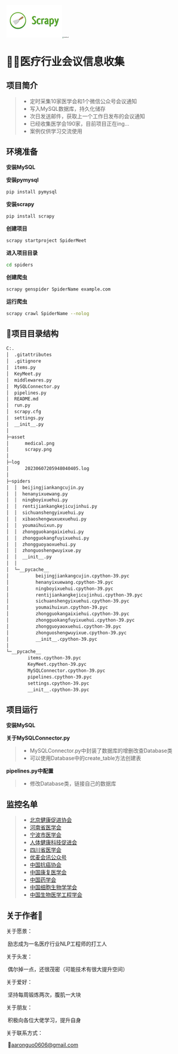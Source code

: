 <img src=".\asset\scrapy.png" style="zoom: 25%;" /><img src="C:\Users\Administrator\Documents\GitHub\SpiderMeet\asset\medical.png" alt="medical" style="zoom: 25%;" />

# 👷🏼医疗行业会议信息收集



## 项目简介

> - 定时采集10家医学会和1个微信公众号会议通知
> - 写入MySQL数据库，持久化储存
> - 次日发送邮件，获取上一个工作日发布的会议通知
> - 已经收集医学会190家，目前项目正在ing...
> - 案例仅供学习交流使用

## 环境准备

**安装MySQL**

**安装pymysql**

```bash
pip install pymysql
```

**安装scrapy**

```bash
pip install scrapy
```

**创建项目**

```bash
scrapy startproject SpiderMeet
```

**进入项目目录**

```bash
cd spiders
```

**创建爬虫**

```bash
scrapy genspider SpiderName example.com
```

**运行爬虫**

```bash
scrapy crawl SpiderName --nolog
```



## 📖项目目录结构

```bash
C:.
│  .gitattributes
│  .gitignore
│  items.py
│  KeyMeet.py
│  middlewares.py
│  MySQLConnector.py
│  pipelines.py
│  README.md
│  run.py
│  scrapy.cfg
│  settings.py
│  __init__.py
│
├─asset
│      medical.png
│      scrapy.png
│
├─log
│      20230607205948040405.log
│
├─spiders
│  │  beijingjiankangcujin.py
│  │  henanyixuewang.py
│  │  ningboyixuehui.py
│  │  rentijiankangkejicujinhui.py
│  │  sichuanshengyixuehui.py
│  │  xibaoshengwuxuexuehui.py
│  │  youmaihuixun.py
│  │  zhongguokangaixiehui.py
│  │  zhongguokangfuyixuehui.py
│  │  zhongguoyaoxuehui.py
│  │  zhonguoshengwuyixue.py
│  │  __init__.py
│  │
│  └─__pycache__
│          beijingjiankangcujin.cpython-39.pyc
│          henanyixuewang.cpython-39.pyc
│          ningboyixuehui.cpython-39.pyc
│          rentijiankangkejicujinhui.cpython-39.pyc
│          sichuanshengyixuehui.cpython-39.pyc
│          youmaihuixun.cpython-39.pyc
│          zhongguokangaixiehui.cpython-39.pyc
│          zhongguokangfuyixuehui.cpython-39.pyc
│          zhongguoyaoxuehui.cpython-39.pyc
│          zhonguoshengwuyixue.cpython-39.pyc
│          __init__.cpython-39.pyc
│
└─__pycache__
        items.cpython-39.pyc
        KeyMeet.cpython-39.pyc
        MySQLConnector.cpython-39.pyc
        pipelines.cpython-39.pyc
        settings.cpython-39.pyc
        __init__.cpython-39.pyc
```



## 项目运行

**安装MySQL**

**关于MySQLConnector.py**

> - MySQLConnector.py中封装了数据库的增删改查Database类
> - 可以使用Database中的create_table方法创建表

**pipelines.py中配置**

> - 修改Database类，链接自己的数据库



## 监控名单

> - [北京健康促进协会](http://www.chinahpa.org/index.php/Index/yixuehuodong.html)
> - [河南省医学会](https://meeting.henanyixue.com/web.html#/)
> - [宁波市医学会](http://www.nbygzx.org.cn/col/col8277/index.html)
> - [人体健康科技促进会](http://www.chstpa.com.cn/peroidMeeting/index?id=17&title=%E5%AD%A6%E6%9C%AF%E4%BC%9A%E8%AE%AE)
> - [四川省医学会](http://ent2006615ent2006615ent2006615www.sma.org.cn/main/xhxg.asp?xshd.asp)
> - [优麦会讯公众号](http://wechat.umer.com.cn/meeting/main/index)
> - [中国抗癌协会](http://www.caca.org.cn/xshy/hytz/)
> - [中国康复医学会](https://www.carm.org.cn/col/col6705/index.html)
> - [中国药学会](https://www.cpa.org.cn/?do=infolist&classid=270)
> - [中国细胞生物学学会](https://www.cscb.org.cn/conferencelist/35.html)
> - [中国生物医学工程学会](http://www.csbme.org/meeting/index.htm)



## 关于作者🐋

关于愿景：

​	励志成为一名医疗行业NLP工程师的打工人

关于头发：

​	偶尔掉一点，还很茂密（可能技术有很大提升空间）

关于爱好：

​	坚持每周锻炼两次，腹肌一大块

关于朋友：

​	积极向各位大佬学习，提升自身

关于联系方式：

​	🚀aaronguo0606@gmail.com






